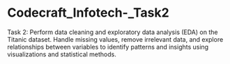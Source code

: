 # Codecraft_Infotech-_Task2
Task 2: Perform data cleaning and exploratory data analysis (EDA) on the Titanic dataset. Handle missing values, remove irrelevant data, and explore relationships between variables to identify patterns and insights using visualizations and statistical methods.
